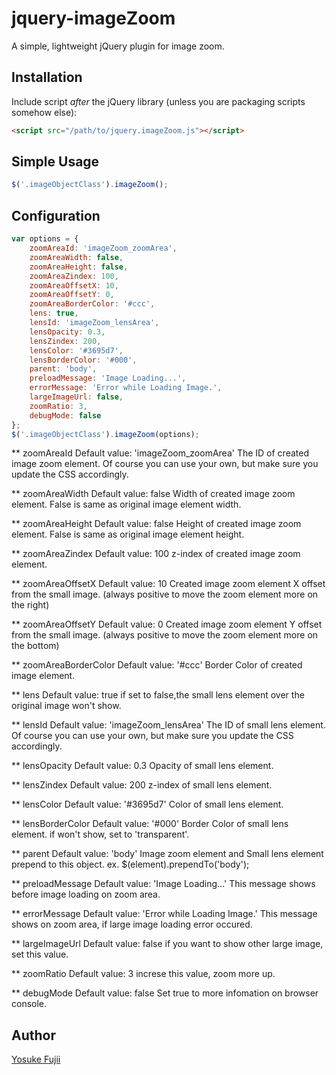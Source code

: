 jquery-imageZoom
================

A simple, lightweight jQuery plugin for image zoom.

## Installation

Include script *after* the jQuery library (unless you are packaging scripts somehow else):

```html
<script src="/path/to/jquery.imageZoom.js"></script>
```

## Simple Usage

```javascript
$('.imageObjectClass').imageZoom();
```

## Configuration

```javascript
var options = {
    zoomAreaId: 'imageZoom_zoomArea',
    zoomAreaWidth: false,
    zoomAreaHeight: false,
    zoomAreaZindex: 100,
    zoomAreaOffsetX: 10,
    zoomAreaOffsetY: 0,
    zoomAreaBorderColor: '#ccc',
    lens: true,
    lensId: 'imageZoom_lensArea',
    lensOpacity: 0.3,
    lensZindex: 200,
    lensColor: '#3695d7',
    lensBorderColor: '#000',
    parent: 'body',
    preloadMessage: 'Image Loading...',
    errorMessage: 'Error while Loading Image.',
    largeImageUrl: false,
    zoomRatio: 3,
    debugMode: false
};
$('.imageObjectClass').imageZoom(options);
```
** zoomAreaId
Default value: 'imageZoom_zoomArea'
The ID of created image zoom element. Of course you can use your own, but make sure you update the CSS accordingly.

** zoomAreaWidth
Default value: false
Width of created image zoom element. False is same as original image element width.

** zoomAreaHeight
Default value: false
Height of created image zoom element. False is same as original image element height.

** zoomAreaZindex
Default value: 100
z-index of created image zoom element.

** zoomAreaOffsetX
Default value: 10
Created image zoom element X offset from the small image. (always positive to move the zoom element more on the right)

** zoomAreaOffsetY
Default value: 0
Created image zoom element Y offset from the small image. (always positive to move the zoom element more on the bottom)

** zoomAreaBorderColor
Default value: '#ccc'
Border Color of created image element.

** lens
Default value: true
if set to false,the small lens element over the original image won't show.

** lensId
Default value: 'imageZoom_lensArea'
The ID of small lens element. Of course you can use your own, but make sure you update the CSS accordingly.

** lensOpacity
Default value: 0.3
Opacity of small lens element.

** lensZindex
Default value: 200
z-index of small lens element.

** lensColor
Default value: '#3695d7'
Color of small lens element.

** lensBorderColor
Default value: '#000'
Border Color of small lens element. if won't show, set to 'transparent'.

** parent
Default value: 'body'
Image zoom element and Small lens element prepend to this object.
ex.  $(element).prependTo('body');

** preloadMessage
Default value: 'Image Loading...'
This message shows before image loading on zoom area.

** errorMessage
Default value: 'Error while Loading Image.'
This message shows on zoom area, if large image loading error occured.

** largeImageUrl
Default value: false
if you want to show other large image, set this value.

** zoomRatio
Default value: 3
increse this value, zoom more up.

** debugMode
Default value: false
Set true to more infomation on browser console.




## Author

[Yosuke Fujii](https://github.com/yskfj)

